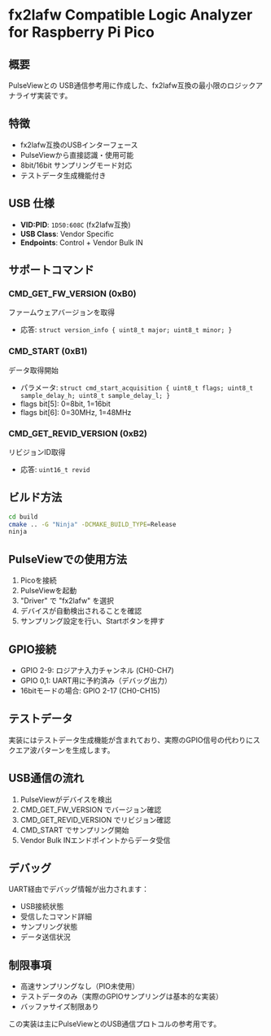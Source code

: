 # fx2lafw Compatible Logic Analyzer for Raspberry Pi Pico

## 概要

PulseViewとの USB通信参考用に作成した、fx2lafw互換の最小限のロジックアナライザ実装です。

## 特徴

- fx2lafw互換のUSBインターフェース
- PulseViewから直接認識・使用可能
- 8bit/16bit サンプリングモード対応
- テストデータ生成機能付き

## USB 仕様

- **VID:PID**: `1D50:608C` (fx2lafw互換)
- **USB Class**: Vendor Specific
- **Endpoints**: Control + Vendor Bulk IN

## サポートコマンド

### CMD_GET_FW_VERSION (0xB0)
ファームウェアバージョンを取得
- 応答: `struct version_info { uint8_t major; uint8_t minor; }`

### CMD_START (0xB1)
データ取得開始
- パラメータ: `struct cmd_start_acquisition { uint8_t flags; uint8_t sample_delay_h; uint8_t sample_delay_l; }`
- flags bit[5]: 0=8bit, 1=16bit
- flags bit[6]: 0=30MHz, 1=48MHz

### CMD_GET_REVID_VERSION (0xB2)
リビジョンID取得
- 応答: `uint16_t revid`

## ビルド方法

```bash
cd build
cmake .. -G "Ninja" -DCMAKE_BUILD_TYPE=Release
ninja
```

## PulseViewでの使用方法

1. Picoを接続
2. PulseViewを起動
3. "Driver" で "fx2lafw" を選択
4. デバイスが自動検出されることを確認
5. サンプリング設定を行い、Startボタンを押す

## GPIO接続

- GPIO 2-9: ロジアナ入力チャンネル (CH0-CH7)
- GPIO 0,1: UART用に予約済み（デバッグ出力）
- 16bitモードの場合: GPIO 2-17 (CH0-CH15)

## テストデータ

実装にはテストデータ生成機能が含まれており、実際のGPIO信号の代わりにスクエア波パターンを生成します。

## USB通信の流れ

1. PulseViewがデバイスを検出
2. CMD_GET_FW_VERSION でバージョン確認
3. CMD_GET_REVID_VERSION でリビジョン確認
4. CMD_START でサンプリング開始
5. Vendor Bulk INエンドポイントからデータ受信

## デバッグ

UART経由でデバッグ情報が出力されます：
- USB接続状態
- 受信したコマンド詳細
- サンプリング状態
- データ送信状況

## 制限事項

- 高速サンプリングなし（PIO未使用）
- テストデータのみ（実際のGPIOサンプリングは基本的な実装）
- バッファサイズ制限あり

この実装は主にPulseViewとのUSB通信プロトコルの参考用です。
